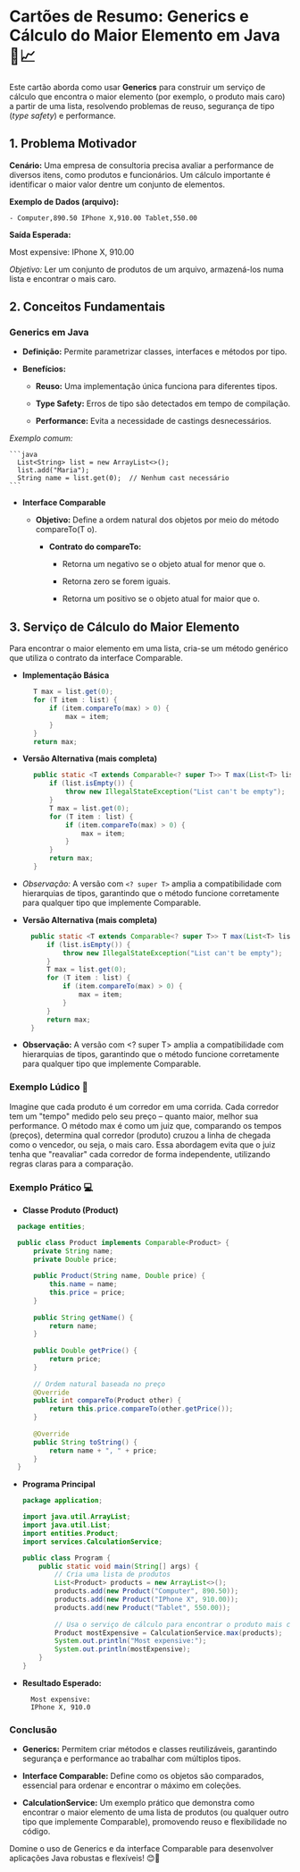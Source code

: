 # Cartões de Resumo: Generics e Cálculo do Maior Elemento em Java 🎯📈

  Este cartão aborda como usar **Generics** para construir um serviço de cálculo que encontra o maior elemento (por exemplo, o produto mais caro) a partir de uma lista, resolvendo problemas de reuso, segurança de tipo (*type safety*) e performance.


## 1. Problema Motivador

  **Cenário:** Uma empresa de consultoria precisa avaliar a performance de diversos itens, como produtos e funcionários. Um cálculo importante é identificar o maior valor dentre um conjunto de elementos.  


  **Exemplo de Dados (arquivo):**

    - Computer,890.50 IPhone X,910.00 Tablet,550.00


  **Saída Esperada:**

  Most expensive: IPhone X, 910.00


  *Objetivo:* Ler um conjunto de produtos de um arquivo, armazená-los numa lista e encontrar o mais caro.


## 2. Conceitos Fundamentais

### Generics em Java

  - **Definição:** Permite parametrizar classes, interfaces e métodos por tipo.  


  - **Benefícios:**  

    - **Reuso:** Uma implementação única funciona para diferentes tipos.  


    - **Type Safety:** Erros de tipo são detectados em tempo de compilação.  


    - **Performance:** Evita a necessidade de castings desnecessários.


  *Exemplo comum:*


    ```java
      List<String> list = new ArrayList<>();
      list.add("Maria");
      String name = list.get(0);  // Nenhum cast necessário
    ```


  - **Interface Comparable**


    - **Objetivo:** Define a ordem natural dos objetos por meio do método compareTo(T o).


      - **Contrato do compareTo:**


        - Retorna um negativo se o objeto atual for menor que o.


        - Retorna zero se forem iguais.


        - Retorna um positivo se o objeto atual for maior que o.


## 3. Serviço de Cálculo do Maior Elemento

  Para encontrar o maior elemento em uma lista, cria-se um método genérico que utiliza o contrato da interface Comparable.

  - **Implementação Básica**

  ```java
        T max = list.get(0);
        for (T item : list) {
            if (item.compareTo(max) > 0) {
                max = item;
            }
        }
        return max;
  ```


- **Versão Alternativa (mais completa)**


```java
      public static <T extends Comparable<? super T>> T max(List<T> list) {
          if (list.isEmpty()) {
              throw new IllegalStateException("List can't be empty");
          }
          T max = list.get(0);
          for (T item : list) {
              if (item.compareTo(max) > 0) {
                  max = item;
              }
          }
          return max;
      }
```


  - *Observação:* A versão com `<? super T>` amplia a compatibilidade com hierarquias de tipos, garantindo que o método funcione corretamente para qualquer tipo que implemente Comparable.


  - **Versão Alternativa (mais completa)**

    ```java
      public static <T extends Comparable<? super T>> T max(List<T> list) {
          if (list.isEmpty()) {
              throw new IllegalStateException("List can't be empty");
          }
          T max = list.get(0);
          for (T item : list) {
              if (item.compareTo(max) > 0) {
                  max = item;
              }
          }
          return max;
      }
    ```

 - **Observação:** A versão com <? super T> amplia a compatibilidade com hierarquias de tipos, garantindo que o método funcione corretamente para qualquer tipo que implemente Comparable.


### Exemplo Lúdico 🎲

  Imagine que cada produto é um corredor em uma corrida. 
  Cada corredor tem um "tempo" medido pelo seu preço – quanto maior, melhor sua performance. O método max é como um juiz que, comparando os tempos (preços), determina qual corredor (produto) cruzou a linha de chegada como o vencedor, ou seja, o mais caro. 
  Essa abordagem evita que o juiz tenha que "reavaliar" cada corredor de forma independente, utilizando regras claras para a comparação.


### Exemplo Prático 💻

  - **Classe Produto (Product)**

  ```java
    package entities;

    public class Product implements Comparable<Product> {
        private String name;
        private Double price;
        
        public Product(String name, Double price) {
            this.name = name;
            this.price = price;
        }
        
        public String getName() {
            return name;
        }
        
        public Double getPrice() {
            return price;
        }
        
        // Ordem natural baseada no preço
        @Override
        public int compareTo(Product other) {
            return this.price.compareTo(other.getPrice());
        }
        
        @Override
        public String toString() {
            return name + ", " + price;
        }
    }
  ```


  - **Programa Principal**


    ```java
    package application;

    import java.util.ArrayList;
    import java.util.List;
    import entities.Product;
    import services.CalculationService;

    public class Program {
        public static void main(String[] args) {
            // Cria uma lista de produtos
            List<Product> products = new ArrayList<>();
            products.add(new Product("Computer", 890.50));
            products.add(new Product("IPhone X", 910.00));
            products.add(new Product("Tablet", 550.00));
            
            // Usa o serviço de cálculo para encontrar o produto mais caro
            Product mostExpensive = CalculationService.max(products);
            System.out.println("Most expensive:");
            System.out.println(mostExpensive);
        }
    }
    ```


  - **Resultado Esperado:**


    ```console
      Most expensive:
      IPhone X, 910.0
    ```


### Conclusão

  - **Generics:** Permitem criar métodos e classes reutilizáveis, garantindo segurança e performance ao trabalhar com múltiplos tipos.


  - **Interface Comparable:** Define como os objetos são comparados, essencial para ordenar e encontrar o máximo em coleções.


  - **CalculationService:** Um exemplo prático que demonstra como encontrar o maior elemento de uma lista de produtos (ou qualquer outro tipo que implemente Comparable), promovendo reuso e flexibilidade no código.


Domine o uso de Generics e da interface Comparable para desenvolver aplicações Java robustas e flexíveis! 😊🚀